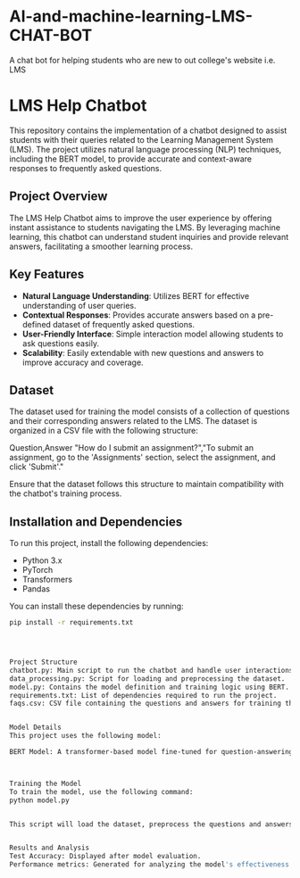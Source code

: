 # AI-and-machine-learning-LMS-CHAT-BOT
A chat bot for helping students who are new to out college's website i.e. LMS

# LMS Help Chatbot

This repository contains the implementation of a chatbot designed to assist students with their queries related to the Learning Management System (LMS). The project utilizes natural language processing (NLP) techniques, including the BERT model, to provide accurate and context-aware responses to frequently asked questions.

## Project Overview

The LMS Help Chatbot aims to improve the user experience by offering instant assistance to students navigating the LMS. By leveraging machine learning, this chatbot can understand student inquiries and provide relevant answers, facilitating a smoother learning process.

## Key Features

- **Natural Language Understanding**: Utilizes BERT for effective understanding of user queries.
- **Contextual Responses**: Provides accurate answers based on a pre-defined dataset of frequently asked questions.
- **User-Friendly Interface**: Simple interaction model allowing students to ask questions easily.
- **Scalability**: Easily extendable with new questions and answers to improve accuracy and coverage.

## Dataset

The dataset used for training the model consists of a collection of questions and their corresponding answers related to the LMS. The dataset is organized in a CSV file with the following structure:

Question,Answer 
"How do I submit an assignment?","To submit an assignment, go to the 'Assignments' section, select the assignment, and click 'Submit'." 



Ensure that the dataset follows this structure to maintain compatibility with the chatbot's training process.

## Installation and Dependencies

To run this project, install the following dependencies:

- Python 3.x
- PyTorch
- Transformers
- Pandas

You can install these dependencies by running:

```bash
pip install -r requirements.txt




Project Structure
chatbot.py: Main script to run the chatbot and handle user interactions.
data_processing.py: Script for loading and preprocessing the dataset.
model.py: Contains the model definition and training logic using BERT.
requirements.txt: List of dependencies required to run the project.
faqs.csv: CSV file containing the questions and answers for training the chatbot.


Model Details
This project uses the following model:

BERT Model: A transformer-based model fine-tuned for question-answering tasks, allowing the chatbot to understand and respond to user queries effectively.



Training the Model
To train the model, use the following command:
python model.py


This script will load the dataset, preprocess the questions and answers, and train the model. Evaluation results, including accuracy, will be printed at the end of the training.


Results and Analysis
Test Accuracy: Displayed after model evaluation.
Performance metrics: Generated for analyzing the model's effectiveness in understanding and responding to questions.
